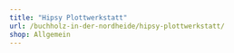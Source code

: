 ```yaml
---
title: "Hipsy Plottwerkstatt"
url: /buchholz-in-der-nordheide/hipsy-plottwerkstatt/
shop: Allgemein
---
```


